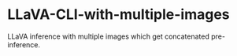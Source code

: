 # LLaVA-CLI-with-multiple-images
LLaVA inference with multiple images which get concatenated pre-inference.
